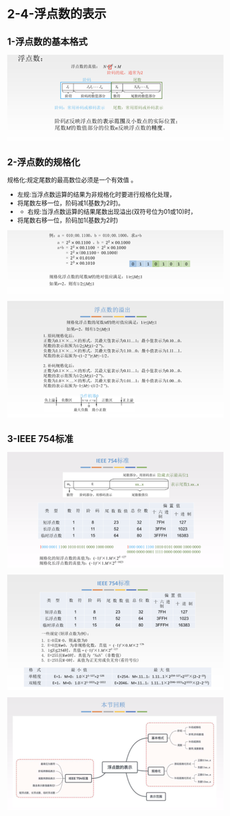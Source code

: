 # 2-4-浮点数的表示

## 1-浮点数的基本格式

![](../../.gitbook/assets/image%20%28199%29.png)

## 2-浮点数的规格化

规格化:规定尾数的最高数位必须是一个有效值 。

* 左规:当浮点数运算的结果为非规格化时要进行规格化处理，
* 将尾数左移一位，阶码减1\(基数为2时\)。
* * 右规:当浮点数运算的结果尾数出现溢出\(双符号位为01或10\)时，
* 将尾数右移一位，阶码加1\(基数为2时\)

![](../../.gitbook/assets/image%20%28376%29.png)

![](../../.gitbook/assets/image%20%28114%29.png)

## 3-IEEE 754标准

![](../../.gitbook/assets/image%20%28256%29.png)

![](../../.gitbook/assets/image%20%2859%29.png)

![](../../.gitbook/assets/image%20%28156%29.png)

